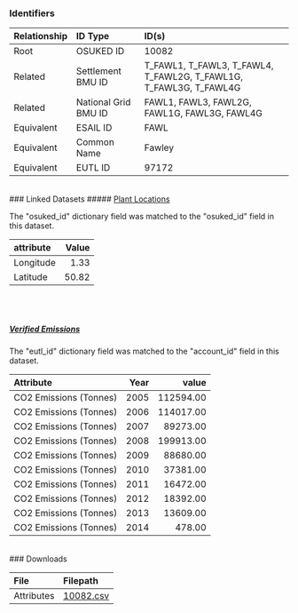 ### Identifiers

| Relationship   | ID Type              | ID(s)                                                             |
|:---------------|:---------------------|:------------------------------------------------------------------|
| Root           | OSUKED ID            | 10082                                                             |
| Related        | Settlement BMU ID    | T_FAWL1, T_FAWL3, T_FAWL4, T_FAWL2G, T_FAWL1G, T_FAWL3G, T_FAWL4G |
| Related        | National Grid BMU ID | FAWL1, FAWL3, FAWL2G, FAWL1G, FAWL3G, FAWL4G                      |
| Equivalent     | ESAIL ID             | FAWL                                                              |
| Equivalent     | Common Name          | Fawley                                                            |
| Equivalent     | EUTL ID              | 97172                                                             |

<br>
### Linked Datasets
##### <a href="https://osuked.github.io/Power-Station-Dictionary/datasets/plant-locations">Plant Locations</a>



The "osuked_id" dictionary field was matched to the "osuked_id" field in this dataset.

| attribute   |   Value |
|:------------|--------:|
| Longitude   |    1.33 |
| Latitude    |   50.82 |

<br><br>
##### <a href="https://osuked.github.io/Power-Station-Dictionary/datasets/verified-emissions">Verified Emissions</a>



The "eutl_id" dictionary field was matched to the "account_id" field in this dataset.

| Attribute              |   Year |     value |
|:-----------------------|-------:|----------:|
| CO2 Emissions (Tonnes) |   2005 | 112594.00 |
| CO2 Emissions (Tonnes) |   2006 | 114017.00 |
| CO2 Emissions (Tonnes) |   2007 |  89273.00 |
| CO2 Emissions (Tonnes) |   2008 | 199913.00 |
| CO2 Emissions (Tonnes) |   2009 |  88680.00 |
| CO2 Emissions (Tonnes) |   2010 |  37381.00 |
| CO2 Emissions (Tonnes) |   2011 |  16472.00 |
| CO2 Emissions (Tonnes) |   2012 |  18392.00 |
| CO2 Emissions (Tonnes) |   2013 |  13609.00 |
| CO2 Emissions (Tonnes) |   2014 |    478.00 |


<br>
### Downloads


| File       | Filepath                                                                              |
|:-----------|:--------------------------------------------------------------------------------------|
| Attributes | [10082.csv](https://osuked.github.io/Power-Station-Dictionary/object_attrs/10082.csv) |
